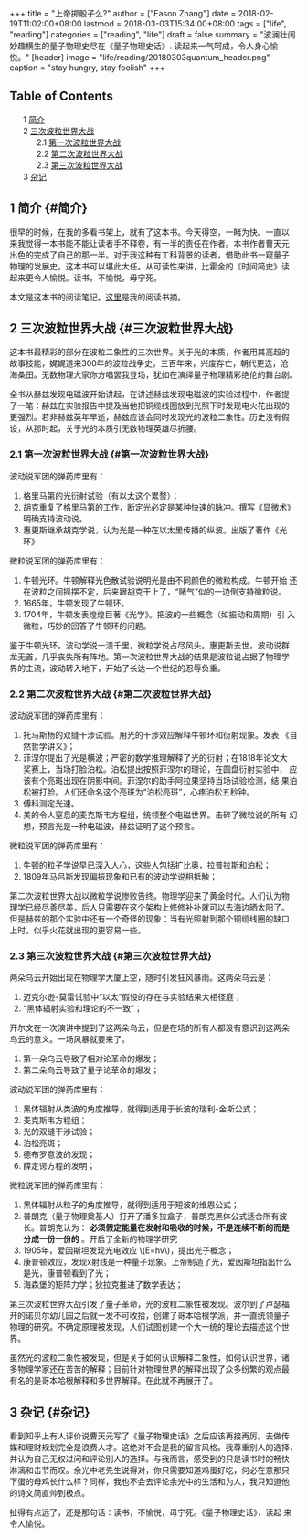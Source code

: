 +++
title = "上帝掷骰子么?"
author = ["Eason Zhang"]
date = 2018-02-19T11:02:00+08:00
lastmod = 2018-03-03T15:34:00+08:00
tags = ["life", "reading"]
categories = ["reading", "life"]
draft = false
summary = "波澜壮阔妙趣横生的量子物理史尽在《量子物理史话》. 读起来一气呵成，令人身心愉悦。"
[header]
  image = "life/reading/20180303quantum_header.png"
  caption = "stay hungry, stay foolish"
+++

<style>
  .ox-hugo-toc ul {
    list-style: none;
  }
</style>
<div class="ox-hugo-toc toc">
<div></div>

## Table of Contents

- <span class="section-num">1</span> [简介](#简介)
- <span class="section-num">2</span> [三次波粒世界大战](#三次波粒世界大战)
    - <span class="section-num">2.1</span> [第一次波粒世界大战](#第一次波粒世界大战)
    - <span class="section-num">2.2</span> [第二次波粒世界大战](#第二次波粒世界大战)
    - <span class="section-num">2.3</span> [第三次波粒世界大战](#第三次波粒世界大战)
- <span class="section-num">3</span> [杂记](#杂记)

</div>
<!--endtoc-->


## <span class="section-num">1</span> 简介 {#简介}



很早的时候，在我的多看书架上，就有了这本书。今天得空，一睹为快。一直以
来我觉得一本书能不能让读者手不释卷，有一半的责任在作者。本书作者曹天元
出色的完成了自己的那一半。对于我这种有工科背景的读者，借助此书一窥量子
物理的发展史，这本书可以堪此大任。从可读性来讲，比霍金的《时间简史》读
起来更令人愉悦。读书，不愉悦，毋宁死。

本文是这本书的阅读笔记。[这里](https://www.evernote.com/shard/s250/sh/d2a0e433-65f5-42dc-9f9e-f32d40b4a93c/7cf47c27b606cb104ece49b8e413b6f1)是我的阅读书摘。


## <span class="section-num">2</span> 三次波粒世界大战 {#三次波粒世界大战}



这本书最精彩的部分在波粒二象性的三次世界。关于光的本质，作者用其高超的
故事技能，娓娓道来300年的波粒战争史。三百年来，兴废存亡，朝代更迭，沧
海桑田。无数物理大家你方唱罢我登场，犹如在演绎量子物理精彩绝伦的舞台剧。

全书从赫兹发现电磁波开始讲起，在讲述赫兹发现电磁波的实验过程中，作者提
了一笔：赫兹在实验报告中提及当他把铜缆线圈放到光照下时发现电火花出现的
更强烈。若非赫兹英年早逝，赫兹应该会同时发现光的波粒二象性。历史没有假
设，从那时起，关于光的本质引无数物理英雄尽折腰。


### <span class="section-num">2.1</span> 第一次波粒世界大战 {#第一次波粒世界大战}



波动说军团的弹药库里有：

1.  格里马第的光衍射试验（有以太这个累赘）；
2.  胡克重复了格里马第的工作，断定光必定是某种快速的脉冲。撰写《显微术》
    明确支持波动说。
3.  惠更斯继承胡克学说，认为光是一种在以太里传播的纵波。出版了著作《光
    环》

微粒说军团的弹药库里有：

1.  牛顿光环。牛顿解释光色散试验说明光是由不同颜色的微粒构成。牛顿开始
    还在波粒之间摇摆不定，后来跟胡克干上了，“赌气”似的一边倒支持微粒说。
2.  1665年，牛顿发现了牛顿环。
3.  1704年，牛顿发表煌煌巨著《光学》。把波的一些概念（如振动和周期）引
    入微粒，巧妙的回答了牛顿环的问题。

鉴于牛顿光环，波动学说一溃千里，微粒学说占尽风头。惠更斯去世，波动说群
龙无首，几乎丧失所有阵地。第一次波粒世界大战的结果是波粒说占据了物理学
界的主流，波动转入地下，开始了长达一个世纪的忍辱负重。


### <span class="section-num">2.2</span> 第二次波粒世界大战 {#第二次波粒世界大战}



波动说军团的弹药库里有：

1.  托马斯杨的双缝干涉试验。用光的干涉效应解释牛顿环和衍射现象。发表
    《自然哲学讲义》；
2.  菲涅尔提出了光是横波；严密的数学推理解释了光的衍射；在1818年论文大
    奖赛上，当场打脸泊松。泊松提出按照菲涅尔的理论，在圆盘衍射实验中，
    应该有个亮斑出现在阴影中间。菲涅尔的助手阿拉果坚持当场试验检测，结
    果泊松被打脸。人们还命名这个亮斑为“泊松亮斑”，心疼泊松五秒钟。
3.  傅科测定光速。
4.  美的令人窒息的麦克斯韦方程组，统领整个电磁世界。击碎了微粒说的所有
    幻想，预言光是一种电磁波，赫兹证明了这个预言。

微粒说军团的弹药库里有：

1.  牛顿的粒子学说早已深入人心，这些人包括扩比奥，拉普拉斯和泊松；
2.  1809年马吕斯发现偏振现象和已有的波动学说相抵触；

第二次波粒世界大战以微粒学说惨败告终。物理学迎来了黄金时代。人们认为物
理学已经尽善尽美，后人只需要在这个架构上修修补补就可以去海边晒太阳了。
但是赫兹的那个实验中还有一个奇怪的现象：当有光照射到那个铜缆线圈的缺口
上时，似乎火花就出现的更容易一些。


### <span class="section-num">2.3</span> 第三次波粒世界大战 {#第三次波粒世界大战}



两朵乌云开始出现在物理学大厦上空，随时引发狂风暴雨。这两朵乌云是：

1.  迈克尔逊-莫雷试验中“以太”假设的存在与实验结果大相径庭；
2.  “黑体辐射实验和理论的不一致”；

开尔文在一次演讲中提到了这两朵乌云，但是在场的所有人都没有意识到这两朵
乌云的意义。一场风暴就要来了。

1.  第一朵乌云导致了相对论革命的爆发；
2.  第二朵乌云导致了量子论革命的爆发；

波动说军团的弹药库里有：

1.  黑体辐射从类波的角度推导，就得到适用于长波的瑞利-金斯公式；
2.  麦克斯韦方程组；
3.  光的双缝干涉试验；
4.  泊松亮斑；
5.  德布罗意波的发现；
6.  薛定谔方程的发明；

微粒说军团的弹药库里有：

1.  黑体辐射从粒子的角度推导，就得到适用于短波的维恩公式；
2.  普朗克（量子物理奠基人）打开了潘多拉盒子，普朗克黑体公式适合所有波
    长。普朗克认为： **必须假定能量在发射和吸收的时候，不是连续不断的而是
    分成一份一份的** 。开启了全新的物理学研究
3.  1905年，爱因斯坦发现光电效应 \\(E=hv\\)，提出光子概念；
4.  康普顿效应，发现x射线是一种量子现象。上帝制造了光，爱因斯坦指出什么
    是光，康普顿看到了光；
5.  海森堡的矩阵力学；狄拉克推进了数学表达；

第三次波粒世界大战引发了量子革命，光的波粒二象性被发现。波尔到了卢瑟福
开的诺贝尔幼儿园之后就一发不可收拾，创建了哥本哈根学派，并一直统领量子
物理的研究。不确定原理被发现，人们试图创建一个大一统的理论去描述这个世
界。

虽然光的波粒二象性被发现，但是关于如何认识解释二象性，如何认识世界，诸
多物理学家还在苦苦的解释；目前针对物理世界的解释出现了众多纷繁的观点最
有名的是哥本哈根解释和多世界解释。在此就不再展开了。


## <span class="section-num">3</span> 杂记 {#杂记}



看到知乎上有人评价说曹天元写了《量子物理史话》之后应该再接再厉。去做传
媒和理财规划完全是浪费人才。这绝对不会是我的留言风格。我尊重别人的选择，
并认为自己无权过问和评论别人的选择。与我而言，感受到的只是读书时的畅快
淋漓和击节而叹。余光中老先生说得对，你只需要知道鸡蛋好吃，何必在意那只
下蛋的母鸡长什么样？同样，我也不会去评论余光中的生活和为人，我只知道他
的诗文简直帅到极点。

扯得有点远了，还是那句话：读书，不愉悦，毋宁死。《量子物理史话》，读起
来令人愉悦。
